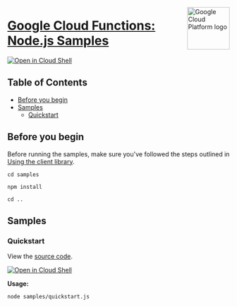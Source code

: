 [//]: # "This README.md file is auto-generated, all changes to this file will be lost."
[//]: # "To regenerate it, use `python -m synthtool`."
<img src="https://avatars2.githubusercontent.com/u/2810941?v=3&s=96" alt="Google Cloud Platform logo" title="Google Cloud Platform" align="right" height="96" width="96"/>

# [Google Cloud Functions: Node.js Samples](https://github.com/googleapis/nodejs-functions)

[![Open in Cloud Shell][shell_img]][shell_link]



## Table of Contents

* [Before you begin](#before-you-begin)
* [Samples](#samples)
  * [Quickstart](#quickstart)

## Before you begin

Before running the samples, make sure you've followed the steps outlined in
[Using the client library](https://github.com/googleapis/nodejs-functions#using-the-client-library).

`cd samples`

`npm install`

`cd ..`

## Samples



### Quickstart

View the [source code](https://github.com/googleapis/nodejs-functions/blob/master/samples/quickstart.js).

[![Open in Cloud Shell][shell_img]](https://console.cloud.google.com/cloudshell/open?git_repo=https://github.com/googleapis/nodejs-functions&page=editor&open_in_editor=samples/quickstart.js,samples/README.md)

__Usage:__


`node samples/quickstart.js`






[shell_img]: https://gstatic.com/cloudssh/images/open-btn.png
[shell_link]: https://console.cloud.google.com/cloudshell/open?git_repo=https://github.com/googleapis/nodejs-functions&page=editor&open_in_editor=samples/README.md
[product-docs]: https://cloud.google.com/functions
